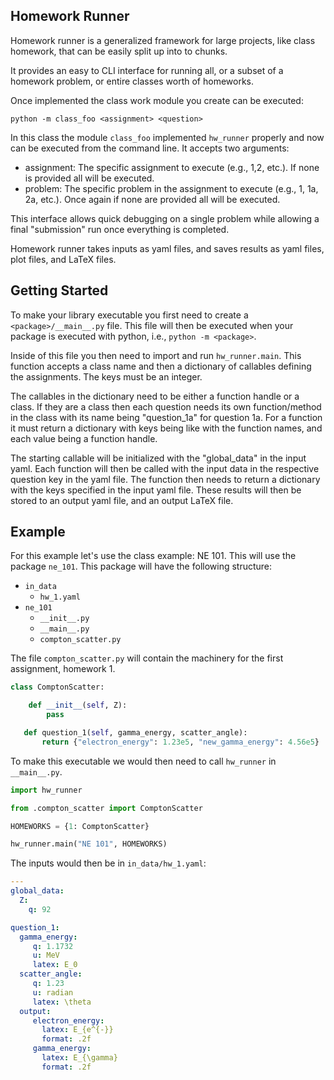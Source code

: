 Homework Runner
---------------

Homework runner is a generalized framework for large projects,
like class homework,
that can be easily split up into to chunks.

It provides an easy to CLI interface for running all, or a subset of a homework problem,
or entire classes worth of homeworks. 

Once implemented the class work module you create can be executed:

`python -m class_foo <assignment> <question>`

In this class the module `class_foo` implemented `hw_runner` properly and now can be executed from the command line.
It accepts two arguments:
- assignment: The specific assignment to execute (e.g., 1,2, etc.). If none is provided all will be executed.
- problem: The specific problem in the assignment to execute (e.g., 1, 1a, 2a, etc.). Once again if none are provided all will be executed.

This interface allows quick debugging on a single problem while allowing a final "submission" run once everything is completed.

Homework runner takes inputs as yaml files, 
and saves results as yaml files, plot files, and LaTeX files.

Getting Started
---------------

To make your library executable you first need to create a `<package>/__main__.py` file.
This file will then be executed when your package is executed with python, i.e., `python -m <package>`.

Inside of this file you then need to import and run `hw_runner.main`.
This function accepts a class name and then a dictionary of callables defining the assignments.
The keys must be an integer.

The callables in the dictionary need to be either a function handle or a class.
If they are a class then each question needs its own function/method in the class 
with its name being "question\_1a" for question 1a.
For a function it must return a dictionary with keys being like with the function names,
and each value being a function handle.

The starting callable will be initialized with the "global\_data" in the input yaml.
Each function will then be called with the input data in the respective question key in the yaml file.
The function then needs to return a dictionary with the keys specified in the input yaml file.
These results will then be stored to an output yaml file, and an output LaTeX file.

Example
-------

For this example let's use the class example: NE 101.
This will use the package `ne_101`.
This package will have the following structure:

 - `in_data`
   - `hw_1.yaml`
 - `ne_101`
    - `__init__.py`
    - `__main__.py`
    - `compton_scatter.py`

The file `compton_scatter.py` will contain the machinery for the first assignment, homework 1.

``` python
class ComptonScatter:

    def __init__(self, Z):
        pass

   def question_1(self, gamma_energy, scatter_angle):
       return {"electron_energy": 1.23e5, "new_gamma_energy": 4.56e5} 
```

To make this executable we would then need to call `hw_runner` in `__main__.py`.

``` python
import hw_runner

from .compton_scatter import ComptonScatter

HOMEWORKS = {1: ComptonScatter}

hw_runner.main("NE 101", HOMEWORKS)
```

The inputs would then be in `in_data/hw_1.yaml`:

``` yaml
---
global_data:
  Z:
    q: 92

question_1:
  gamma_energy:
     q: 1.1732
     u: MeV
     latex: E_0
  scatter_angle:
     q: 1.23
     u: radian
     latex: \theta
  output:
     electron_energy: 
       latex: E_{e^{-}}
       format: .2f
     gamma_energy:
       latex: E_{\gamma}
       format: .2f
```
